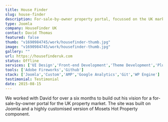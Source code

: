 ```yaml
---
title: House Finder
slug: house-finder
description: For-sale-by-owner property portal, focussed on the UK market.
type: Joomla
company: HouseFinder UK
contact: David Thomas
featured: false
thumb: "v1690984745/work/housefinder-thumb.jpg"
image: "v1690984745/work/housefinder-thumb.jpg"
gallery: ""
url: https://housefinderuk.com
status: Offline
services: ['UI Design','Front-end Development','Theme Development','Plugin Development']
tools: ['Adobe Fireworks','Github']
stack: ['Joomla','Custom','AMP','Google Analytics','Git','WP Engine']
testimonial: Testimonial
date: 2015-08-15
---
```

We worked with David for over a six months to build out his vision for a for-sale-by-owner portal for the UK property market. The site was built on Joomla and a highly customised version of Mosets Hot Property component.

